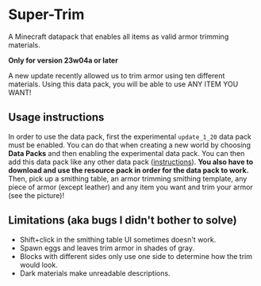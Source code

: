 # Super-Trim
A Minecraft datapack that enables all items as valid armor trimming materials.

**Only for version 23w04a or later**

A new update recently allowed us to trim armor using ten different materials. Using this data pack, you will be able to use ANY ITEM YOU WANT!

## Usage instructions
In order to use the data pack, first the experimental `update_1_20` data pack must be enabled. You can do that when creating a new world by choosing **Data Packs** and then enabling the experimental data pack. You can then add this data pack like any other data pack ([instructions](https://www.planetminecraft.com/blog/how-to-download-and-install-minecraft-data-packs/)). **You also have to download and use the resource pack in order for the data pack to work.** Then, pick up a smithing table, an armor trimming smithing template, any piece of armor (except leather) and any item you want and trim your armor (see the picture)!

## Limitations (aka bugs I didn't bother to solve)
- Shift+click in the smithing table UI sometimes doesn't work.
- Spawn eggs and leaves trim armor in shades of gray.
- Blocks with different sides only use one side to determine how the trim would look.
- Dark materials make unreadable descriptions.
